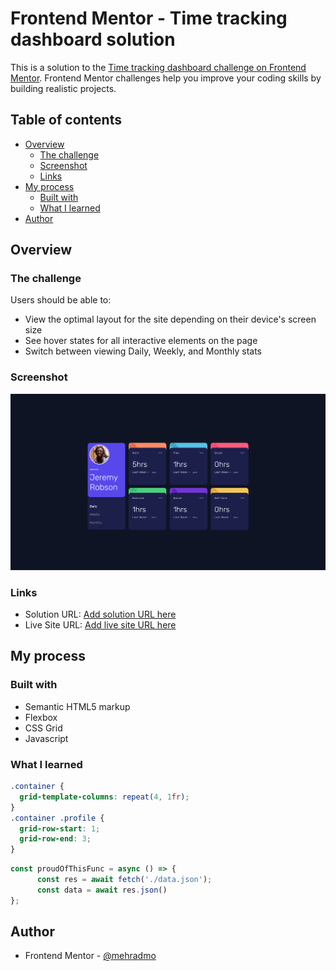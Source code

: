 # Frontend Mentor - Time tracking dashboard solution

This is a solution to the [Time tracking dashboard challenge on Frontend Mentor](https://www.frontendmentor.io/challenges/time-tracking-dashboard-UIQ7167Jw). Frontend Mentor challenges help you improve your coding skills by building realistic projects.

## Table of contents

- [Overview](#overview)
  - [The challenge](#the-challenge)
  - [Screenshot](#screenshot)
  - [Links](#links)
- [My process](#my-process)
  - [Built with](#built-with)
  - [What I learned](#what-i-learned)
- [Author](#author)

## Overview

### The challenge

Users should be able to:

- View the optimal layout for the site depending on their device's screen size
- See hover states for all interactive elements on the page
- Switch between viewing Daily, Weekly, and Monthly stats

### Screenshot

![](design/Screenshot%202023-06-10%20at%2014-02-06%20Frontend%20Mentor%20Time%20tracking%20dashboard.png)

### Links

- Solution URL: [Add solution URL here](https://your-solution-url.com)
- Live Site URL: [Add live site URL here](https://your-live-site-url.com)

## My process

### Built with

- Semantic HTML5 markup
- Flexbox
- CSS Grid
- Javascript

### What I learned

```css
.container {
  grid-template-columns: repeat(4, 1fr);
}
.container .profile {
  grid-row-start: 1;
  grid-row-end: 3;
}
```

```js
const proudOfThisFunc = async () => {
      const res = await fetch('./data.json');
      const data = await res.json()
};
```
## Author
- Frontend Mentor - [@mehradmo](https://www.frontendmentor.io/profile/mehradmo)

